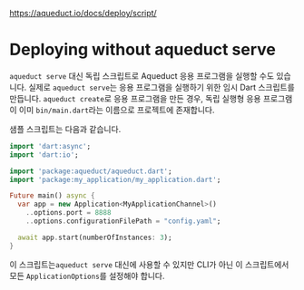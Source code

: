 https://aqueduct.io/docs/deploy/script/

# Deploying without aqueduct serve

`aqueduct serve`  대신 독립 스크립트로 Aqueduct 응용 프로그램을 실행할 수도 있습니다. 실제로 `aqueduct serve`는 응용 프로그램을 실행하기 위한 임시 Dart 스크립트를 만듭니다. `aqueduct create`로 응용 프로그램을 만든 경우, 독립 실행형 응용 프로그램이 이미 `bin/main.dart`라는 이름으로 프로젝트에 존재합니다.

샘플 스크립트는 다음과 같습니다.

```dart
import 'dart:async';
import 'dart:io';

import 'package:aqueduct/aqueduct.dart';
import 'package:my_application/my_application.dart';

Future main() async {
  var app = new Application<MyApplicationChannel>()
    ..options.port = 8888
    ..options.configurationFilePath = "config.yaml";

  await app.start(numberOfInstances: 3);    
}
```

이 스크립트는`aqueduct serve` 대신에 사용할 수 있지만 CLI가 아닌 이 스크립트에서 모든 `ApplicationOptions`를 설정해야 합니다.